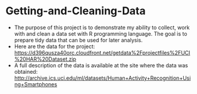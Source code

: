 # Getting-and-Cleaning-Data
- The purpose of this project is to demonstrate my ability to collect, work with and clean a data set with R programming language. The goal is to prepare tidy data that can be used for later analysis.
- Here are the data for the project: https://d396qusza40orc.cloudfront.net/getdata%2Fprojectfiles%2FUCI%20HAR%20Dataset.zip
- A full description of the data is available at the site where the data was obtained: http://archive.ics.uci.edu/ml/datasets/Human+Activity+Recognition+Using+Smartphones 
